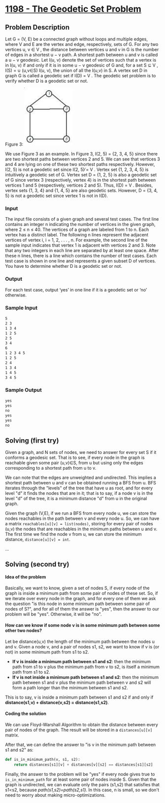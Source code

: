 # [1198 - The Geodetic Set Problem](https://uva.onlinejudge.org/index.php?option=com_onlinejudge&Itemid=8&page=show_problem&problem=3639)

## Problem Description

Let G = (V, E) be a connected graph without loops and multiple edges, where V and E are the vertex
and edge, respectively, sets of G. For any two vertices u, v ∈ V , the distance between vertices u and v
in G is the number of edges in a shortest u − v path. A shortest path between u and v is called a u − v
geodesic. Let I(u, v) denote the set of vertices such that a vertex is in I(u, v) if and only if it is in some
u − v geodesic of G and, for a set S ⊆ V , I(S) = ∪ (u,v∈S) I(u, v), the union
of all the I(u,v) in S. A vertex set D in graph G is called a
geodetic set if I(D) = V . The geodetic set problem is to verify whether D is a geodetic set or not.

Figure 3: ![alt text](figure3.png "Figure 3: A graph G.")


We use Figure 3 as an example. In Figure 3, I(2, 5) = {2, 3, 4, 5}
since there are two shortest paths between vertices 2 and 5. We can
see that vertices 3 and 4 are lying on one of these two shortest paths
respectively. However, I(2, 5) is not a geodetic set since I(2, 5) ̸= V .
Vertex set {1, 2, 3, 4, 5} is intuitively a geodetic set of G. Vertex set
D = {1, 2, 5} is also a geodetic set of G since vertex 3 (respectively,
vertex 4) is in the shortest path between vertices 1 and 5 (respectively,
vertices 2 and 5). Thus, I(D) = V . Besides, vertex sets {1, 3, 4} and
{1, 4, 5} are also geodetic sets. However, D = {3, 4, 5} is not a geodetic
set since vertex 1 is not in I(D).

### Input
The input file consists of a given graph and several test cases. The first
line contains an integer n indicating the number of vertices in the given graph, where 2 ≤ n ≤ 40. The
vertices of a graph are labeled from 1 to n. Each vertex has a distinct label. The following n lines
represent the adjacent vertices of vertex i, i = 1, 2, . . . , n. For example, the second line of the sample
input indicates that vertex 1 is adjacent with vertices 2 and 3. Note that any two integers in each line
are separated by at least one space. After these n lines, there is a line which contains the number of
test cases. Each test case is shown in one line and represents a given subset D of vertices. You have to
determine whether D is a geodetic set or not.


### Output
For each test case, output ‘yes’ in one line if it is a geodetic set or ‘no’ otherwise.

### Sample Input
```
5
2 3
1 3 4
1 2 5
2 5
3 4
6
1 2 3 4 5
1 2 5
2 4
1 3 4
1 4 5
3 4 5
```

### Sample Output
```
yes
yes
no
yes
yes
no
```

## Solving (first try)

Given a graph, and N sets of nodes, we need to answer for every set S if it 
conforms a geodesic set. That is to see, if every node in the graph is 
reachable given some pair (u,v)∈S, from u but using only the edges corresponding
to a shortest path from u to v.

We can note that the edges are unweighted and undirected. This implies a 
shortest path between u and v can be obtained running a BFS from u. 
BFS iterates through the "levels" of the tree that have u as root, and for
every level "d" it finds the nodes that are in it; that is to say, if a node v
is in the level "d" of the tree, it is a minimum distance "d" from u in the
original graph.

Given the graph (V,E), if we run a BFS from every node u, we can store the nodes
reachables in the path between v and every node u. So, we can have a matrix
```reachables[u][v] = list(nodes)```, storing for every pair of nodes (u,v) the nodes
that are reachables in the minimum paths between u and v. The first time we find
the node v from u, we can store the minimum distance, ```distance[u][v] = int```.

...

## Solving (second try)

#### Idea of the problem

Basically, we want to know, given a set of nodes S, if every node of the graph 
is inside a minimum path from some pair of nodes of these set. So, if we iterate
over every node in the graph, and for every one of them we ask the question
"is this node in some minimum path between some pair of nodes of S?", and for
all of them the answer is "yes", then  the answer to our problem will be "yes".
Otherwise, it will be "no".

#### How can we know if some node v is in some minimum path between some other two nodes? 

Let be distance(u,v) the length of the minimum path between the nodes u and v. 
Given a node v, and a pair of nodes s1, s2, we want to know if v is (or not) in some
minimum path from s1 to s2. 

- __If v is inside a minimum path between s1 and s2__: 
then the minimum path from s1 to v plus 
the minimum path from v to s2, is itself a minimum path 
from s1 to s2.
- __If v is not inside a minimum path between s1 and s2__: 
then the minimum path between s1 and v plus the
minimum path between v and s2 will form a path longer than the 
minimum between s1 and s2.

This is to say, v is inside a minimum path between s1 and s2 if and only if
**distance(s1,v) + distance(v,s2) = distance(s1,s2)**.

#### Coding the solution

We can use Floyd-Warshall Algorithm to obtain the distance between every pair
of nodes of the graph.
The result will be stored in a ```distances[u][v]``` matrix.

After that, we can define the answer to 
"is v in the minimum path between s1 and s2" as:
 
```python
def is_in_minimum_path(v, s1, s2):
    return distances[s1][v] + distances[v][s2] == distances[s1][s2]
```

Finally, the answer to the problem will be "yes" if every node gives true
to ```is_in_minimum_path``` for at least some pair of nodes inside S. 
Given that the graph is undirected, we can evaluate only the pairs (s1,s2)
that satisfies that s1<s2, because _path(s1,s2)=path(s2,s1)_. In this case,
n is small, so we don't need to worry about making micro-optimizations.